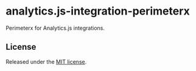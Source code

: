 # analytics.js-integration-perimeterx

Perimeterx for Analytics.js integrations.

## License

Released under the [MIT license](LICENSE).
